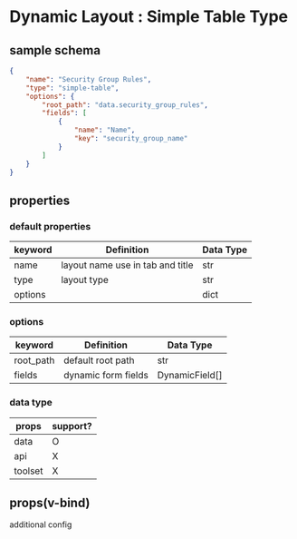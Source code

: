 # Dynamic Layout : Simple Table Type

## sample schema
```json
{
    "name": "Security Group Rules",
    "type": "simple-table",
    "options": {
        "root_path": "data.security_group_rules",
        "fields": [
            {
                "name": "Name",
                "key": "security_group_name"
            }
        ]
    }
}
``` 
## properties

### default properties
| keyword | Definition                       | Data Type |
|---------|----------------------------------|-----------|
| name    | layout name use in tab and title | str       |
| type    | layout type                      | str       |
| options |                                  | dict      |

### options
| keyword   | Definition          | Data Type      |
|-----------|---------------------|----------------|
| root_path | default root path   | str            |
| fields    | dynamic form fields | DynamicField[] |

### data type
| props | support? |
|-------|----------|
| data  |  O       |
| api   |  X       |
|toolset|  X       |


## props(v-bind)

additional config




